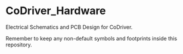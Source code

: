# CoDriver_Hardware
 Electrical Schematics and PCB Design for CoDriver.

 Remember to keep any non-default symbols and footprints inside this repository.
